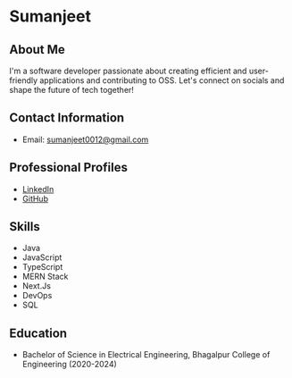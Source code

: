 # Sumanjeet

## About Me
I'm a software developer passionate about creating efficient and user-friendly applications and contributing to OSS. Let's connect on socials and shape the future of tech together!

## Contact Information
- Email: sumanjeet0012@gmail.com

## Professional Profiles
- [LinkedIn](https://www.linkedin.com/in/sumanjeet/)
- [GitHub](https://github.com/sumanjeet0012)

## Skills
- Java
- JavaScript
- TypeScript
- MERN Stack
- Next.Js
- DevOps
- SQL

## Education
- Bachelor of Science in Electrical Engineering, Bhagalpur College of Engineering (2020-2024)
